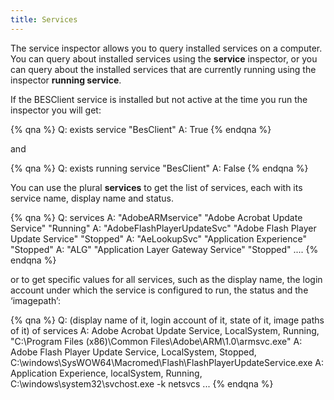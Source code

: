```yaml
---
title: Services
---
```


The service inspector allows you to query installed services on a computer. You can query about installed services using the **service** inspector, 
or you can query about the installed services that are currently running using the inspector **running service**.

If the BESClient service is installed but not active at the time you run the inspector you will get:

{% qna %}
Q: exists service "BesClient"
A: True
{% endqna %}

and 

{% qna %}
Q: exists running service "BesClient"
A: False
{% endqna %}

You can use the plural **services** to get the list of services, each with its service name, display name and status.

{% qna %}
Q: services
A: "AdobeARMservice" "Adobe Acrobat Update Service" "Running"
A: "AdobeFlashPlayerUpdateSvc" "Adobe Flash Player Update Service" "Stopped"
A: "AeLookupSvc" "Application Experience" "Stopped"
A: "ALG" "Application Layer Gateway Service" "Stopped"
....
{% endqna %}

or to get specific values for all services, such as the display name, the login account under which the
service is configured to run, the status and the ‘imagepath’:

{% qna %}
Q: (display name of it, login account of it, state of it, image paths of it) of services
A: Adobe Acrobat Update Service, LocalSystem, Running, "C:\Program Files (x86)\Common Files\Adobe\ARM\1.0\armsvc.exe"
A: Adobe Flash Player Update Service, LocalSystem, Stopped, C:\windows\SysWOW64\Macromed\Flash\FlashPlayerUpdateService.exe
A: Application Experience, localSystem, Running, C:\windows\system32\svchost.exe -k netsvcs
...
{% endqna %}

